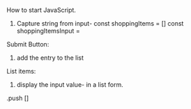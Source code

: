 How to start JavaScript.

1. Capture string from input- 
const shoppingItems = []
const shoppingItemsInput =

Submit Button:
1. add the entry to the list 

List items:
1. display the input value- in a list form. 

.push [] 


